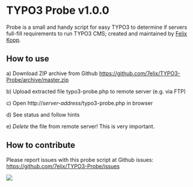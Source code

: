 TYPO3 Probe v1.0.0
===========

Probe is a small and handy script for easy TYPO3 to determine if servers full-fill requirements to run TYPO3 CMS; created and maintained by <a href="https://twitter.com/7elix" target="_blank">Felix Kopp</a>.

How to use
-----------

a) Download ZIP archive from Github
	<a href="https://github.com/7elix/TYPO3-Probe/archive/master.zip">https://github.com/7elix/TYPO3-Probe/archive/master.zip</a>

b) Upload extracted file typo3-probe.php to remote server (e.g. via FTP)

c) Open http://*server-address*/typo3-probe.php in browser

d) See status and follow hints

e) *Delete* the file from remote server!
	This is very important.

How to contribute
------------

Please report issues with this probe script at Github issues:
<a href="https://github.com/7elix/TYPO3-Probe/issues" target="_blank">https://github.com/7elix/TYPO3-Probe/issues</a>

<a href="https://travis-ci.org/7elix/TYPO3-Probe" target="_blank"><img src="https://travis-ci.org/7elix/TYPO3-Probe.png?branch=master" style="max-width:100%;"></a>
